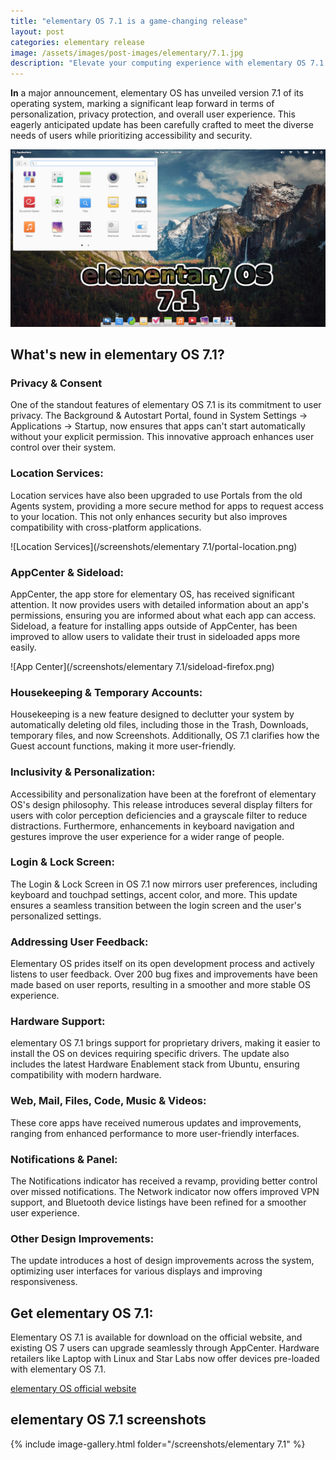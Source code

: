 ```yaml
---
title: "elementary OS 7.1 is a game-changing release"
layout: post
categories: elementary release
image: /assets/images/post-images/elementary/7.1.jpg
description: "Elevate your computing experience with elementary OS 7.1! Discover enhanced privacy, accessibility, and personalization in this major update. Learn what is new in elementary OS 7.1 and see the screenshots. Download now and explore a smoother, more secure operating system."
---
```


**In** a major announcement, elementary OS has unveiled version 7.1 of its operating system, marking a significant leap forward in terms of personalization, privacy protection, and overall user experience. This eagerly anticipated update has been carefully crafted to meet the diverse needs of users while prioritizing accessibility and security.

![elementary OS 7.1 featured image](/assets/images/post-images/elementary/7.1.jpg)

## What's new in elementary OS 7.1?

### Privacy & Consent
One of the standout features of elementary OS 7.1 is its commitment to user privacy. The Background & Autostart Portal, found in System Settings → Applications → Startup, now ensures that apps can't start automatically without your explicit permission. This innovative approach enhances user control over their system.

### Location Services: 
Location services have also been upgraded to use Portals from the old Agents system, providing a more secure method for apps to request access to your location. This not only enhances security but also improves compatibility with cross-platform applications.

![Location Services](/screenshots/elementary 7.1/portal-location.png)

### AppCenter & Sideload:
AppCenter, the app store for elementary OS, has received significant attention. It now provides users with detailed information about an app's permissions, ensuring you are informed about what each app can access. Sideload, a feature for installing apps outside of AppCenter, has been improved to allow users to validate their trust in sideloaded apps more easily.

![App Center](/screenshots/elementary 7.1/sideload-firefox.png)

### Housekeeping & Temporary Accounts:
Housekeeping is a new feature designed to declutter your system by automatically deleting old files, including those in the Trash, Downloads, temporary files, and now Screenshots. Additionally, OS 7.1 clarifies how the Guest account functions, making it more user-friendly.

### Inclusivity & Personalization:
Accessibility and personalization have been at the forefront of elementary OS's design philosophy. This release introduces several display filters for users with color perception deficiencies and a grayscale filter to reduce distractions. Furthermore, enhancements in keyboard navigation and gestures improve the user experience for a wider range of people.

### Login & Lock Screen:
The Login & Lock Screen in OS 7.1 now mirrors user preferences, including keyboard and touchpad settings, accent color, and more. This update ensures a seamless transition between the login screen and the user's personalized settings.

### Addressing User Feedback:
Elementary OS prides itself on its open development process and actively listens to user feedback. Over 200 bug fixes and improvements have been made based on user reports, resulting in a smoother and more stable OS experience.

### Hardware Support:
elementary OS 7.1 brings support for proprietary drivers, making it easier to install the OS on devices requiring specific drivers. The update also includes the latest Hardware Enablement stack from Ubuntu, ensuring compatibility with modern hardware.

### Web, Mail, Files, Code, Music & Videos:
These core apps have received numerous updates and improvements, ranging from enhanced performance to more user-friendly interfaces.

### Notifications & Panel:
The Notifications indicator has received a revamp, providing better control over missed notifications. The Network indicator now offers improved VPN support, and Bluetooth device listings have been refined for a smoother user experience.

### Other Design Improvements:
The update introduces a host of design improvements across the system, optimizing user interfaces for various displays and improving responsiveness.

## Get elementary OS 7.1:
Elementary OS 7.1 is available for download on the official website, and existing OS 7 users can upgrade seamlessly through AppCenter. Hardware retailers like Laptop with Linux and Star Labs now offer devices pre-loaded with elementary OS 7.1.

<a href="https://elementary.io" class="download">elementary OS official website</a>

## elementary OS 7.1 screenshots

{% include image-gallery.html folder="/screenshots/elementary 7.1" %}